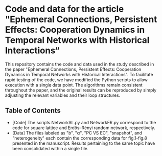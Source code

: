 # Code and data for the article "Ephemeral Connections, Persistent Effects: Cooperation Dynamics in Temporal Networks with Historical Interactions“

This repository contains the code and data used in the study described in the paper "Ephemeral Connections, Persistent Effects: Cooperation Dynamics in Temporal Networks with Historical Interactions". To facilitate rapid testing of the code, we have modified the Python scripts to allow execution with a single data point. The algorithms remain consistent throughout the paper, and the original results can be reproduced by simply adjusting the relevant variables and their loop structures. 

## Table of Contents
- [Code]  The scripts NetworkSL.py and NetworkER.py correspond to the code for square lattice and Erdős–Rényi random network, respectively.
- [Data]  The files labeled as "b", "α", "PC VS EC", "snapshot", and "heterogeneity" each contain the corresponding data for fig.1-fig.8 presented in the manuscript. Results pertaining to the same topic have been consolidated within a single file.
